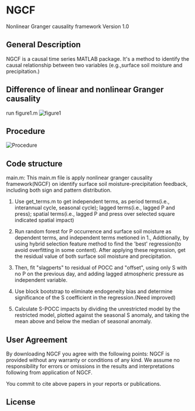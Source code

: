 # NGCF
Nonlinear Granger causality framework Version 1.0

## General Description

NGCF is a causal time series MATLAB package. It's a method to identify the causal relationship between two variables (e.g.,surface soil moisture and precipitation.) 

## Difference of linear and nonlinear Granger causality

run figure1.m
![figure1](https://github.com/leelew/NGCF/blob/master/Figure/Figure1.png)

## Procedure

![Procedure](https://github.com/leelew/NGCF/blob/master/Figure/Figure2.png)

## Code structure

main.m: This main.m file is apply nonlinear granger causality framework(NGCF) on identify surface soil moisture-precipitation feedback, including both sign and pattern distribution.

1. Use get_terms.m to get independent terms, as period terms(i.e., interannual cycle, seasonal cycle); lagged terms(i.e., lagged P and press); spatial terms(i.e., lagged P and press over selected square indicated spatial impact)

2. Run random forest for P occurrence and surface soil moisture as dependent terms, and independent terms metioned in 1., Addtionally, by using hybrid selection feature method to find the 'best' regression(to avoid overfitting in some content). After applying these regression, get the residual value of both surface soil moisture and precipitation.

3. Then, fit "slagperts" to residual of POCC and "offset", using only S with no P on the previous day, and adding lagged atmospheric pressure as independent variable. 

4. Use block bootstrap to eliminate endogeneity bias and determine significance of the S coefficient in the regression.(Need improved)

5. Calculate S-POCC impacts by dividing the unrestricted model by the restricted model, plotted against the seasonal S anomaly, and taking the mean above and below the median of seasonal anomaly.

## User Agreement

By downloading NGCF you agree with the following points: NGCF is provided without any warranty or conditions of any kind. We assume no responsibility for errors or omissions in the results and interpretations following from application of NGCF.

You commit to cite above papers in your reports or publications.

## License




